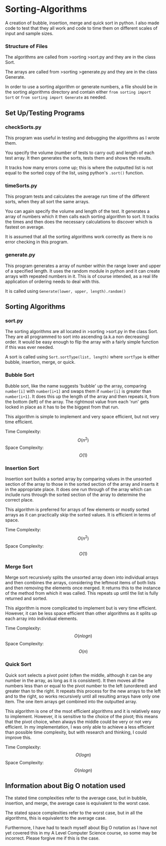 # Sorting-Algorithms
A creation of bubble, insertion, merge and quick sort in python. I also made code to test that they all work and code to time them on different scales of input and sample sizes.

### Structure of Files
The algorithms are called from >sorting >sort.py and they are in the class Sort. 

The arrays are called from >sorting >generate.py and they are in the class Generate. 

In order to use a sorting algorithm or generate numbers, a file should be in the sorting algorithms directory and contain either ```from sorting import Sort``` or ```from sorting import Generate``` as needed.

## Set Up/Testing Programs

### checkSorts.py
This program was useful in testing and debugging the algorithms as I wrote them. 

You specify the volume (number of tests to carry out) and length of each test array. It then generates the sorts, tests them and shows the results. 

It tracks how many errors come up; this is where the outputted list is not equal to the sorted copy of the list, using python's ```.sort()``` function.

### timeSorts.py
This program tests and calculates the average run time of the different sorts, when they all sort the same arrays. 

You can again specify the volume and length of the test. It generates a array of numbers which it then calls each sorting algorithm to sort. It tracks the times and then does the necessary calculations to discover which is fastest on average.

It is assumed that all the sorting algorithms work correctly as there is no error checking in this program. 

### generate.py
This program generates a array of number within the range lower and upper of a specified length. It uses the random module in python and it can create arrays with repeated numbers in it. This is of course intended, as a real life application of ordering needs to deal with this.

It is called using ```Generate(lower, upper, length).random()```

## Sorting Algorithms

### sort.py
The sorting algorithms are all located in >sorting >sort.py in the class Sort. They are all programmed to sort into ascending (a.k.a non decreasing) order. It would be easy enough to flip the array with a fairly simple function if this was ever needed.

A sort is called using ```Sort.sortType(list, length)``` where ```sortType``` is either bubble, insertion, merge, or quick.

### Bubble Sort
Bubble sort, like the name suggests 'bubble' up the array, comparing ```number[i]``` with ```number[i+1]``` and swaps them if ```number[i]``` is greater than ```number[i+1]```. It does this up the length of the array and then repeats it, from the bottom (left) of the array. The rightmost value from each 'run' gets locked in place as it has to be the biggest from that run.

This algorithm is simple to implement and very space efficient, but not very time efficient.

Time Complexity: $$O(n^2)$$
Space Complexity: $$O(1)$$

### Insertion Sort
Insertion sort builds a sorted array by comparing values in the unsorted section of the array to those in the sorted section of the array and inserts it in the appropriate place. It does one run through of the array which can include runs through the sorted section of the array to determine the correct place.

This algorithm is preferred for arrays of few elements or mostly sorted arrays as it can practically skip the sorted values. It is efficient in terms of space.

Time Complexity: $$O(n^2)$$
Space Complexity: $$O(1)$$

### Merge Sort
Merge sort recursively splits the unsorted array down into individual arrays and then combines the arrays, considering the leftmost items of both lists and then removing the elements once merged. It returns this to the instance of the method from which it was called. This repeats up until the list is fully returned and sorted.

This algorithm is more complicated to implement but is very time efficient. However, it can be less space efficient than other algorithms as it splits up each array into individual elements.

Time Complexity: $$O(n log n)$$
Space Complexity: $$O(n)$$

### Quick Sort
Quick sort selects a pivot point (often the middle, although it can be any number in the array, as long as it is consistent). It then moves all the numbers less than or equal to the pivot number to the left (unordered) and greater than to the right. It repeats this process for the new arrays to the left and to the right, so works recursively until all resulting arrays have only one item. The one item arrays get combined into the outputted array.

This algorithm is one of the msot efficient algorithms and it is relatively easy to implement. However, it is sensitive to the choice of the pivot; this means that the pivot choice, when always the middle could be very or not very efficient. In my implementation, I was only able to achieve a less efficient than possible time complexity, but with research and thinking, I could improve this.

Time Complexity: $$O(log n)$$
Space Complexity: $$O(n log n)$$

## Information about Big O notation used
The stated time complexities refer to the average case, but in bubble, insertion, and merge, the average case is equivalent to the worst case.

The stated space complexities refer to the worst case, but in all the algorithms, this is equivalent to the average case.

Furthermore, I have had to teach myself about Big O notation as I have not yet covered this in my A Level Computer Science course, so some may be incorrect. Please forgive me if this is the case.
